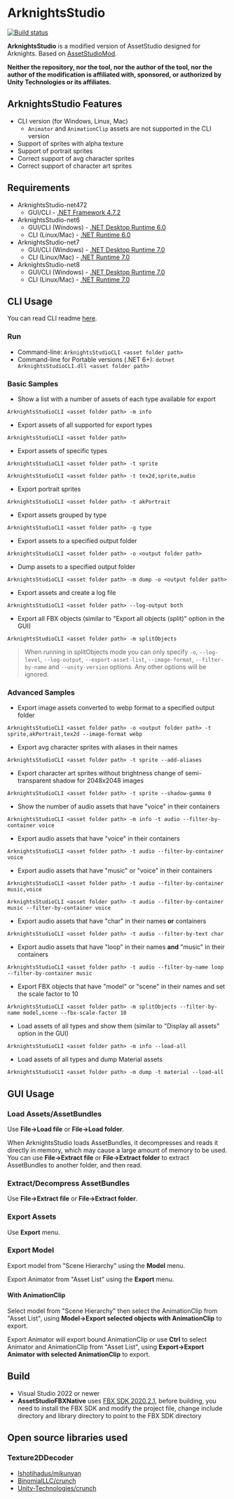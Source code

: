 # ArknightsStudio

[![Build status](https://ci.appveyor.com/api/projects/status/857ucvvp0cykv1ni?svg=true)](https://ci.appveyor.com/project/aelurum/arknightsstudio)

**ArknightsStudio** is a modified version of AssetStudio designed for Arknights. Based on [AssetStudioMod](https://github.com/aelurum/AssetStudio).

**Neither the repository, nor the tool, nor the author of the tool, nor the author of the modification is affiliated with, sponsored, or authorized by Unity Technologies or its affiliates.**

## ArknightsStudio Features

- CLI version (for Windows, Linux, Mac)
   - `Animator` and `AnimationClip` assets are not supported in the CLI version
- Support of sprites with alpha texture
- Support of portrait sprites
- Correct support of avg character sprites
- Correct support of character art sprites

## Requirements

- ArknightsStudio-net472
   - GUI/CLI - [.NET Framework 4.7.2](https://dotnet.microsoft.com/download/dotnet-framework/net472)
- ArknightsStudio-net6
   - GUI/CLI (Windows) - [.NET Desktop Runtime 6.0](https://dotnet.microsoft.com/download/dotnet/6.0)
   - CLI (Linux/Mac) - [.NET Runtime 6.0](https://dotnet.microsoft.com/download/dotnet/6.0)
- ArknightsStudio-net7
   - GUI/CLI (Windows) - [.NET Desktop Runtime 7.0](https://dotnet.microsoft.com/download/dotnet/7.0)
   - CLI (Linux/Mac) - [.NET Runtime 7.0](https://dotnet.microsoft.com/download/dotnet/7.0)
- ArknightsStudio-net8
   - GUI/CLI (Windows) - [.NET Desktop Runtime 7.0](https://dotnet.microsoft.com/download/dotnet/8.0)
   - CLI (Linux/Mac) - [.NET Runtime 7.0](https://dotnet.microsoft.com/download/dotnet/8.0)

## CLI Usage

You can read CLI readme [here](https://github.com/aelurum/AssetStudio/blob/ArknightsStudio/AssetStudioCLI/ReadMe.md).

### Run

- Command-line: `ArknightsStudioCLI <asset folder path>`
- Command-line for Portable versions (.NET 6+): `dotnet ArknightsStudioCLI.dll <asset folder path>`

### Basic Samples

- Show a list with a number of assets of each type available for export
```
ArknightsStudioCLI <asset folder path> -m info
```
- Export assets of all supported for export types
```
ArknightsStudioCLI <asset folder path>
```
- Export assets of specific types
```
ArknightsStudioCLI <asset folder path> -t sprite
```
```
ArknightsStudioCLI <asset folder path> -t tex2d,sprite,audio
```
- Export portrait sprites
```
ArknightsStudioCLI <asset folder path> -t akPortrait
```
- Export assets grouped by type
```
ArknightsStudioCLI <asset folder path> -g type
```
- Export assets to a specified output folder
```
ArknightsStudioCLI <asset folder path> -o <output folder path>
```
- Dump assets to a specified output folder
```
ArknightsStudioCLI <asset folder path> -m dump -o <output folder path>
```
- Export assets and create a log file
```
ArknightsStudioCLI <asset folder path> --log-output both
```
- Export all FBX objects (similar to "Export all objects (split)" option in the GUI)
```
ArknightsStudioCLI <asset folder path> -m splitObjects
```
> When running in splitObjects mode you can only specify `-o`, `--log-level`, `--log-output`, `--export-asset-list`, `--image-format`, `--filter-by-name` and `--unity-version` options.
Any other options will be ignored.

### Advanced Samples
- Export image assets converted to webp format to a specified output folder
```
ArknightsStudioCLI <asset folder path> -o <output folder path> -t sprite,akPortrait,tex2d --image-format webp
```
- Export avg character sprites with aliases in their names
```
ArknightsStudioCLI <asset folder path> -t sprite --add-aliases
```
- Export character art sprites without brightness change of semi-transparent shadow for 2048x2048 images
```
ArknightsStudioCLI <asset folder path> -t sprite --shadow-gamma 0
```
- Show the number of audio assets that have "voice" in their containers
```
ArknightsStudioCLI <asset folder path> -m info -t audio --filter-by-container voice
```
- Export audio assets that have "voice" in their containers
```
ArknightsStudioCLI <asset folder path> -t audio --filter-by-container voice
```
- Export audio assets that have "music" or "voice" in their containers
```
ArknightsStudioCLI <asset folder path> -t audio --filter-by-container music,voice
```
```
ArknightsStudioCLI <asset folder path> -t audio --filter-by-container music --filter-by-container voice
```
- Export audio assets that have "char" in their names **or** containers
```
ArknightsStudioCLI <asset folder path> -t audio --filter-by-text char
```
- Export audio assets that have "loop" in their names **and** "music" in their containers
```
ArknightsStudioCLI <asset folder path> -t audio --filter-by-name loop --filter-by-container music
```
- Export FBX objects that have "model" or "scene" in their names and set the scale factor to 10
```
ArknightsStudioCLI <asset folder path> -m splitObjects --filter-by-name model,scene --fbx-scale-factor 10
```
- Load assets of all types and show them (similar to "Display all assets" option in the GUI)
```
ArknightsStudioCLI <asset folder path> -m info --load-all
```
- Load assets of all types and dump Material assets
```
ArknightsStudioCLI <asset folder path> -m dump -t material --load-all
```

## GUI Usage

### Load Assets/AssetBundles

Use **File->Load file** or **File->Load folder**.

When ArknightsStudio loads AssetBundles, it decompresses and reads it directly in memory, which may cause a large amount of memory to be used. You can use **File->Extract file** or **File->Extract folder** to extract AssetBundles to another folder, and then read.

### Extract/Decompress AssetBundles

Use **File->Extract file** or **File->Extract folder**.

### Export Assets

Use **Export** menu.

### Export Model

Export model from "Scene Hierarchy" using the **Model** menu.

Export Animator from "Asset List" using the **Export** menu.

#### With AnimationClip

Select model from "Scene Hierarchy" then select the AnimationClip from "Asset List", using **Model->Export selected objects with AnimationClip** to export.

Export Animator will export bound AnimationClip or use **Ctrl** to select Animator and AnimationClip from "Asset List", using **Export->Export Animator with selected AnimationClip** to export.

## Build

* Visual Studio 2022 or newer
* **AssetStudioFBXNative** uses [FBX SDK 2020.2.1](https://www.autodesk.com/developer-network/platform-technologies/fbx-sdk-2020-2-1), before building, you need to install the FBX SDK and modify the project file, change include directory and library directory to point to the FBX SDK directory

## Open source libraries used

### Texture2DDecoder
* [Ishotihadus/mikunyan](https://github.com/Ishotihadus/mikunyan)
* [BinomialLLC/crunch](https://github.com/BinomialLLC/crunch)
* [Unity-Technologies/crunch](https://github.com/Unity-Technologies/crunch/tree/unity)
